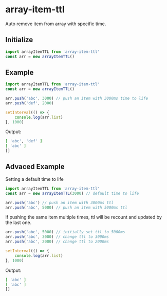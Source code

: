 # array-item-ttl

Auto remove item from array with specific time.

## Initialize

```js
import arrayItemTTL from 'array-item-ttl'
const arr = new arrayItemTTL()
```

## Example

```js
import arrayItemTTL from 'array-item-ttl'
const arr = new arrayItemTTL()

arr.push('abc', 3000) // push an item with 3000ms time to life
arr.push('def', 2000)

setInterval(() => {
    console.log(arr.list)
}, 1000)
```

Output:

```bash
[ 'abc', 'def' ]
[ 'abc' ]
[]
```

## Advaced Example

Setting a default time to life

```js
import arrayItemTTL from 'array-item-ttl'
const arr = new arrayItemTTL(3000) // default time to life

arr.push('abc') // push an item with 3000ms ttl
arr.push('abc', 5000) // push an item with 5000ms ttl
```

If pushing the same item multiple times, ttl will be recount and updated by the last one.

```js
arr.push('abc', 5000) // initially set ttl to 5000ms
arr.push('abc', 3000) // change ttl to 3000ms
arr.push('abc', 2000) // change ttl to 2000ms

setInterval(() => {
    console.log(arr.list)
}, 1000)
```

Output:

```bash
[ 'abc' ]
[ 'abc' ]
[]
```
